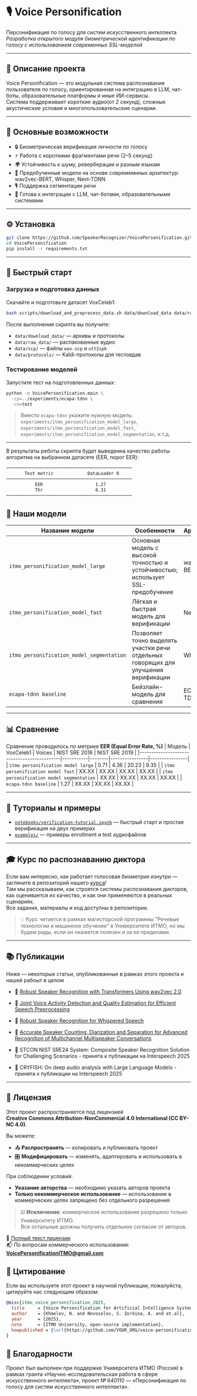 # 🎙️ Voice Personification

Персонификация по голосу для систем искусственного интеллекта  
_Разработка открытого модуля биометрической идентификации по голосу с использованием современных SSL-моделей_

---

## 🚀 Описание проекта

Voice Personification — это модульная система распознавания пользователя по голосу, ориентированная на интеграцию в LLM, чат-боты, образовательные платформы и иные ИИ-сервисы.  
Система поддерживает короткие аудио(от 2 секунд), сложные акустические условия и многопользовательские сценарии.

---

## 🔧 Основные возможности

- 🔒 Биометрическая верификация личности по голосу
- ⚡ Работа с короткими фрагментами речи (2–5 секунд)
- 🌍 Устойчивость к шуму, реверберации и разным языкам
- 🧠 Предобученные модели на основе совремемнных архитектур: wav2vec-BERT, Whisper, Next-TDNN
- 🎙️ Поддержка сегментации речи
- 🧩 Готова к интеграции с LLM, чат-ботами, образовательными системами

---


## ⚙️ Установка

```bash
git clone https://github.com/SpeakerRecognizer/VoicePersonification.git
cd VoicePersonification
pip install -r requirements.txt
```

---

## 🏃 Быстрый старт

### Загрузка и подготовка данных

Скачайте и подготовьте датасет VoxCeleb1:

```bash
bash scripts/download_and_preprocess_data.sh data/download_data data/raw_data data/scp data/protocols
```
После выполнения скрипта вы получите:
- `data/download_data/` — архивы и протоколы
- `data/raw_data/` — распакованные аудио
- `data/scp/` — файлы `wav.scp` и `utt2spk`
- `data/protocols/` — Kaldi-протоколы для тестовдав

### Тестирование моделей
Запустите тест на подготовленных данных:

```bash
python -m VoicePersonification.main \
  -cp=../experiments/ecapa-tdnn \
  -cn=test
```

> Вместо `ecapa-tdnn` укажите нужную модель:  
> `experiments/itmo_personification_model_large`, `experiments/itmo_personification_model_fast`, `experiments/itmo_personification_model_segmentation`, и т.д.
---
В результаты реботы скрипта будет выведенна  качество работы алгоритма на выбранном датасете (EER, порог EER):

```bash
────────────────────────────────────────────────
       Test metric             DataLoader 0
────────────────────────────────────────────────
           EER                    1.27
           Thr                    0.31
────────────────────────────────────────────────
```

## 🧠 Наши модели

| Название модели                        | Особенности                                                                          | Архитектура    | Размер |
|----------------------------------------|---------------------------------------------------------------------------------------|----------------|----------|
| `itmo_personification_model_large`  | Основная модель с высокой точностью и устойчивостью; использует SSL-предобучение     | wav2vec-BERT   |  203        |
| `itmo_personification_model_fast`      | Лёгкая и быстрая модель для верификации                        | Next-TDNN      |       XX   |
| `itmo_personification_model_segmentation` | Позволяет точно выделять участки речи отдельных говорящих для улучшения верификации | Whisper        |     XX     |
| `ecapa-tdnn baseline`                  | Бейзлайн-модель для сравнения  | ECAPA-TDNN     |   22.2       |

---

## 📊 Сравнение 

Сравнение проводилось по метрике **EER (Equal Error Rate, %)**
| Модель                                      | VoxCeleb1 | Voices | NIST SRE 2016 | NIST SRE 2019 |
|--------------------------------------------|-----------|--------|----------------|----------------|
| `itmo personification model large`      | 0.71     | 4.36  | 20.23          | 9.35          |
| `itmo personification model fast`          | XX.XX     | XX.XX  | XX.XX          | XX.XX          |
| `itmo personification model segmentation`                       | XX.XX     | XX.XX  | XX.XX          | XX.XX          |
| `ecapa-tdnn baseline` | 1.27        | XX.XX     | XX.XX             | XX.XX            |

---

## 📒 Туториалы и примеры

- [`notebooks/verification-tutorial.ipynb`](https://github.com/SpeakerRecognizer/VoicePersonification/blob/main/notebooks/verification-tutorial.ipynb) — быстрый старт и простая верификация на двух примерах
- [`examples/`](examples/) — примеры enrollment и test аудиофайлов

---

## 🎓 Курс по распознаванию диктора

Если вам интересно, как работает голосовая биометрия изнутри — загляните в репозиторий нашего [курса](https://github.com/itmo-mbss-lab/sr_labs_book/blob/main/README.md)!  
Там мы рассказываем, как строятся системы распознавания дикторов, как оценивается их качество, и как они применяются в реальных сценариях.  
Все задания, материалы и код доступны в репозитории.

> 💡 Курс читается в рамках магисторской программы "Речевые технологии и машинное обучение" в Университете ИТМО, но мы будем рады, если он окажется полезен и за ее пределами.

---


## 📚 Публикации

Ниже — некоторые статьи, опубликованные в рамках этого проекта и нашей рабоыт в целом
- 🔖 [Robust Speaker Recognition with Transformers Using wav2vec 2.0](https://www.isca-archive.org/interspeech_2023/novoselov23_interspeech.html)

- 🔖 [Joint Voice Activity Detection and Quality Estimation for Efficient Speech Preprocessing](https://ieeexplore.ieee.org/document/10977856)
  
- 🔖 [Robust Speaker Recognition for Whispered Speech](https://ieeexplore.ieee.org/document/10977907)  

- 🔖 [Accurate Speaker Counting, Diarization and Separation for Advanced Recognition of Multichannel Multispeaker Conversations](https://www.sciencedirect.com/science/article/abs/pii/S0885230825000051)

- 🔖 STCON NIST SRE24 System: Composite Speaker Recognition Solution for Challenging Scenarios - принята к публикации на Interspeech 2025

- 🔖 CRYFISH: On deep audio analysis with Large Language Models - принята к публикации на Interspeech 2025
---

## 📄 Лицензия

Этот проект распространяется под лицензией  
**Creative Commons Attribution-NonCommercial 4.0 International (CC BY-NC 4.0)**.

Вы можете:

- 📤 **Распространять** — копировать и публиковать проект  
- 🎛️ **Модифицировать** — изменять, адаптировать и использовать в некоммерческих целях  

При соблюдении условий:

- **Указание авторства** — необходимо указать авторов проекта  
- **Только некоммерческое использование** — использование в коммерческих целях запрещено без отдельного разрешения  

> ☑️ **Исключение**: коммерческое использование разрешено только Университету ИТМО.  
> Все остальные должны получить отдельное согласие от авторов.

📄 [Полный текст лицензии](https://creativecommons.org/licenses/by-nc/4.0/)  
📬 По вопросам коммерческого использования: **VoicePersonificationITMO@gmail.com**

## 📝 Цитирование

Если вы используете этот проект в научной публикации, пожалуйста, цитируйте нас следующим образом:

```bibtex
@misc{itmo_voice_personification_2025,
  title     = {Voice Personification for Artificial Intelligence Systems},
  author    = {Khmelev, N. and Novoselov, S. Zorkina, A. and et.al},
  year      = {2025},
  note      = {ITMO University, open-source implementation},
  howpublished = {\url{https://github.com/YOUR_ORG/voice-personification}}
}
```
## 🙏 Благодарности
Проект был выполнен при поддержке Университета ИТМО (Россия)
в рамках гранта «Научно-исследовательская работа в сфере искусственного интеллекта»,
проект № 640110 — «Персонификация по голосу для систем искусственного интеллекта».



